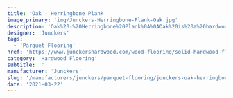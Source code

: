 ```yaml
---
title: 'Oak - Herringbone Plank'
image_primary: 'img/Junckers-Herringbone-Plank-Oak.jpg'
description: 'Oak%20-%20Herringbone%20Plank%0A%0AOak%20is%20a%20hardwood%20species%20characterised%20by%20being%20hard-wearing%20and%20therefore%20very%20suitable%20for%20flooring.%0A%0AThe%20wood%20has%20a%20warm%20and%20golden%20glow%2C%20an%20interesting%20grain%20structure%20and%20over%20time%20the%20natural%20ageing%20gives%20the%20wood%20an%20authentic%20appearance.%20Delivered%20as%20Whale%20Bone%2C%20which%20in%20principle%20is%20an%20oversized%20Single%20Stave%20Block%2C%20the%20floor%20can%20be%20installed%20in%20numerous%20patterns.%A0%0A%0AThe%20Hardwood%20planks%20are%20prefinished%20from%20factory.%20Choose%20a%20lacquer%2C%20clear%20oil%20or%20any%20colour%20from%20our%20product%20range.%20Combination%20of%20textured%20and%20coloured%20is%20also%20possible.'
designer: 'Junckers'
tags:
  - 'Parquet Flooring'
href: 'https://www.junckershardwood.com/wood-flooring/solid-hardwood-flooring/herringbone-flooring/product-page/oak-herringbone-plank'
category: 'Hardwood Flooring'
subtitle: ''
manufacturer: 'Junckers'
slug: '/manufacturers/junckers/parquet-flooring/junckers-oak-herringbone-plank'
date: '2021-03-22'
---
```

